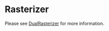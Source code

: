 # Rasterizer

Please see [DualRasterizer](https://github.com/Wardergrip/dualRasterizer) for more information.
